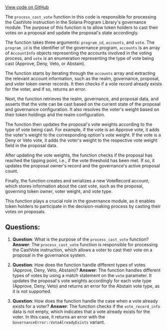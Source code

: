 [View code on GitHub](https://github.com/solana-labs/solana-program-library/governance/program/src/processor/process_cast_vote.rs)

The `process_cast_vote` function in this code is responsible for processing the CastVote instruction in the Solana Program Library's governance module. The purpose of this function is to allow token holders to cast their votes on a proposal and update the proposal's state accordingly.

The function takes three arguments: `program_id`, `accounts`, and `vote`. The `program_id` is the identifier of the governance program, `accounts` is an array of `AccountInfo` objects representing the accounts involved in the voting process, and `vote` is an enumeration representing the type of vote being cast (Approve, Deny, Veto, or Abstain).

The function starts by iterating through the `accounts` array and extracting the relevant account information, such as the realm, governance, proposal, and voter token owner records. It then checks if a vote record already exists for the voter, and if so, returns an error.

Next, the function retrieves the realm, governance, and proposal data, and asserts that the vote can be cast based on the current state of the proposal and governance configuration. It also resolves the voter's weight based on their token holdings and the realm configuration.

The function then updates the proposal's vote weights according to the type of vote being cast. For example, if the vote is an Approve vote, it adds the voter's weight to the corresponding option's vote weight. If the vote is a Deny or Veto vote, it adds the voter's weight to the respective vote weight field in the proposal data.

After updating the vote weights, the function checks if the proposal has reached the tipping point, i.e., if the vote threshold has been met. If so, it updates the proposal owner's record and the governance's active proposal count.

Finally, the function creates and serializes a new VoteRecord account, which stores information about the cast vote, such as the proposal, governing token owner, voter weight, and vote type.

This function plays a crucial role in the governance module, as it enables token holders to participate in the decision-making process by casting their votes on proposals.
## Questions: 
 1. **Question**: What is the purpose of the `process_cast_vote` function?
   **Answer**: The `process_cast_vote` function is responsible for processing the CastVote instruction, which allows a voter to cast their vote on a proposal in the governance system.

2. **Question**: How does the function handle different types of votes (Approve, Deny, Veto, Abstain)?
   **Answer**: The function handles different types of votes by using a match statement on the `vote` parameter. It updates the proposal's vote weights accordingly for each vote type (Approve, Deny, Veto) and returns an error for the Abstain vote type, as it is not supported.

3. **Question**: How does the function handle the case when a vote already exists for a voter?
   **Answer**: The function checks if the `vote_record_info` data is not empty, which indicates that a vote already exists for the voter. In this case, it returns an error with the `GovernanceError::VoteAlreadyExists` variant.